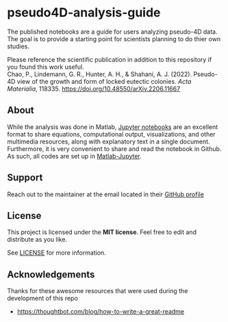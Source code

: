 # pseudo4D-analysis-guide

The published notebooks are a guide for users analyzing pseudo-4D data. The goal is to provide a starting point for scientists planning to do thier own studies. 

Please reference the scientific publication in addition to this repository if you found this work useful.  
Chao, P., Lindemann, G. R., Hunter, A. H., & Shahani, A. J. (2022). Pseudo-4D view of the growth and form of locked eutectic colonies. *Acta Materialia*, 118335. https://doi.org/10.48550/arXiv.2206.11667

## About

While the analysis was done in Matlab, [Jupyter notebooks](https://jupyter.org/) are an excellent format to share equations, computational output, visualizations, and other multimedia resources, along with explanatory text in a single document. Furthermore, it is very convenient to share and read the notebook in Github. As such, all codes are set up in [Matlab-Jupyter](https://am111.readthedocs.io/en/latest/jmatlab_install.html).

## Support

Reach out to the maintainer at the email located in their [GitHub profile](https://github.com/pauliechao)

## License

This project is licensed under the **MIT license**. Feel free to edit and distribute as you like.

See [LICENSE](LICENSE) for more information.

## Acknowledgements

Thanks for these awesome resources that were used during the development of this repo

- <https://thoughtbot.com/blog/how-to-write-a-great-readme>
